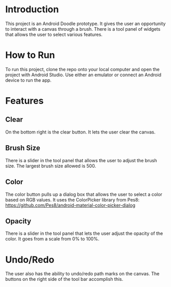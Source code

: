 # Introduction
This project is an Android Doodle prototype. It gives the user an opportunity to interact with a canvas through a brush. There is a tool panel of widgets that allows the user to select various features.

# How to Run
To run this project, clone the repo onto your local computer and open the project with Android Studio. Use either an emulator or connect an Android device to run the app.

# Features

## Clear
On the bottom right is the clear button. It lets the user clear the canvas.

## Brush Size
There is a slider in the tool panel that allows the user to adjust the brush size. The largest brush size allowed is 500.

## Color
The color button pulls up a dialog box that allows the user to select a color based on RGB values. It uses the ColorPicker library from Pes8: https://github.com/Pes8/android-material-color-picker-dialog

## Opacity
There is a slider in the tool panel that lets the user adjust the opacity of the color. It goes from a scale from 0% to 100%.

# Undo/Redo
The user also has the ability to undo/redo path marks on the canvas. The buttons on the right side of the tool bar accomplish this.
